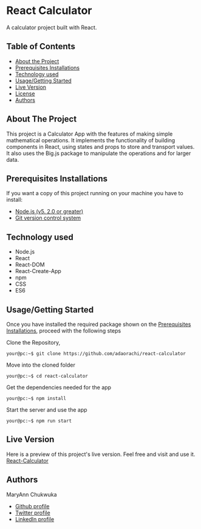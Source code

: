 # React Calculator
A calculator project built with React.

<!-- TABLE OF CONTENTS -->

## Table of Contents

- [About the Project](#about-the-project)
- [Prerequisites Installations](#prerequisites-installations)
- [Technology used](#technology-used)
- [Usage/Getting Started](#how-to-Use)
- [Live Version](#live-version)
- [License](#license)
- [Authors](#authors)

<!-- ABOUT THE PROJECT -->

## About The Project

This project is a Calculator App with the features of making simple mathematical operations. It implements the functionality of building components in React, using states and props to store and transport values. It also uses the Big.js package to manipulate the operations and for larger data.



## Prerequisites Installations

<p>If you want a copy of this project running on your machine you have to install:</p>

* <a href="https://nodejs.org/en/">Node.js (v5. 2.0 or greater)</a>
* <a href="https://git-scm.com/downloads">Git version control system</a>

## Technology used
- Node.js
- React
- React-DOM
- React-Create-App
- npm
- CSS
- ES6


## Usage/Getting Started

Once you have installed the required package shown on the [Prerequisites Installations](#required-installations), proceed with the following steps

Clone the Repository,

```Shell
your@pc:~$ git clone https://github.com/adaorachi/react-calculator
```

Move into the cloned folder

```Shell
your@pc:~$ cd react-calculator
```

Get the dependencies needed for the app

```Shell
your@pc:~$ npm install
```

Start the server and use the app

```Shell
your@pc:~$ npm run start
```

## Live Version
Here is a preview of this project's live version. Feel free and visit and use it.
[React-Calculator](https://react-calculator11.herokuapp.com/)


<!-- CONTACT -->

## Authors

MaryAnn Chukwuka

- [Github profile](https://github.com/adaorachi)
- [Twitter profile](https://twitter.com/adaorachi)
- [LinkedIn profile](https://linkedin.com/adaorachi)

